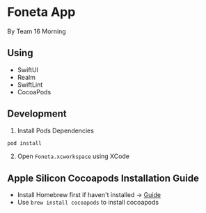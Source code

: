 # Foneta App

By Team 16 Morning

## Using

- SwiftUI
- Realm
- SwiftLint
- CocoaPods

## Development

1. Install Pods Dependencies 

```sh
pod install
```

2. Open `Foneta.xcworkspace` using XCode

## Apple Silicon Cocoapods Installation Guide

- Install Homebrew first if haven't installed → [Guide](https://www.digitalocean.com/community/tutorials/how-to-install-and-use-homebrew-on-macos)
- Use `brew install cocoapods` to install cocoapods
